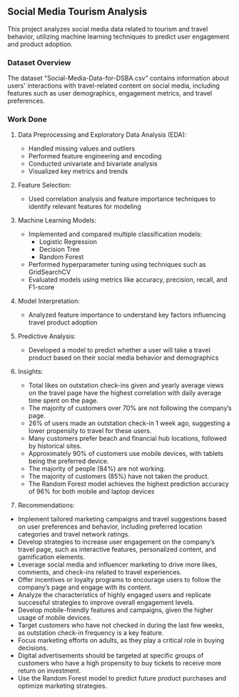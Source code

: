 ## Social Media Tourism Analysis

This project analyzes social media data related to tourism and travel behavior, utilizing machine learning techniques to predict user engagement and product adoption.

### Dataset Overview

The dataset "Social-Media-Data-for-DSBA.csv" contains information about users' interactions with travel-related content on social media, including features such as user demographics, engagement metrics, and travel preferences.

### Work Done

1. Data Preprocessing and Exploratory Data Analysis (EDA):
   - Handled missing values and outliers
   - Performed feature engineering and encoding
   - Conducted univariate and bivariate analysis
   - Visualized key metrics and trends

2. Feature Selection:
   - Used correlation analysis and feature importance techniques to identify relevant features for modeling

3. Machine Learning Models:
   - Implemented and compared multiple classification models:
     - Logistic Regression
     - Decision Tree
     - Random Forest
   - Performed hyperparameter tuning using techniques such as GridSearchCV
   - Evaluated models using metrics like accuracy, precision, recall, and F1-score

4. Model Interpretation:
   - Analyzed feature importance to understand key factors influencing travel product adoption

5. Predictive Analysis:
   - Developed a model to predict whether a user will take a travel product based on their social media behavior and demographics

6. Insights:
   - Total likes on outstation check-ins given and yearly average views on the travel page have the highest correlation with daily average time spent on the page.
   - The majority of customers over 70% are not following the company’s page.
   - 26% of users made an outstation check-in 1 week ago, suggesting a lower propensity to travel for these users.
   - Many customers prefer beach and financial hub locations, followed by historical sites.
   - Approximately 90% of customers use mobile devices, with tablets being the preferred device.
   - The majority of people (84%) are not working.
   - The majority of customers (85%) have not taken the product.
   - The Random Forest model achieves the highest prediction accuracy of 96% for both mobile and laptop devices

7.  Recommendations:
   - Implement tailored marketing campaigns and travel suggestions based on user preferences and behavior, including preferred location categories and travel network ratings.
   - Develop strategies to increase user engagement on the company’s travel page, such as interactive features, personalized content, and gamification elements.
   - Leverage social media and influencer marketing to drive more likes, comments, and check-ins related to travel experiences.
   - Offer incentives or loyalty programs to encourage users to follow the company’s page and engage with its content.
   - Analyze the characteristics of highly engaged users and replicate successful strategies to improve overall engagement levels.
   - Develop mobile-friendly features and campaigns, given the higher usage of mobile devices.
   - Target customers who have not checked in during the last few weeks, as outstation check-in frequency is a key feature.
   - Focus marketing efforts on adults, as they play a critical role in buying decisions.
   - Digital advertisements should be targeted at specific groups of customers who have a high propensity to buy tickets to receive more return on investment.
   - Use the Random Forest model to predict future product purchases and optimize marketing strategies.

